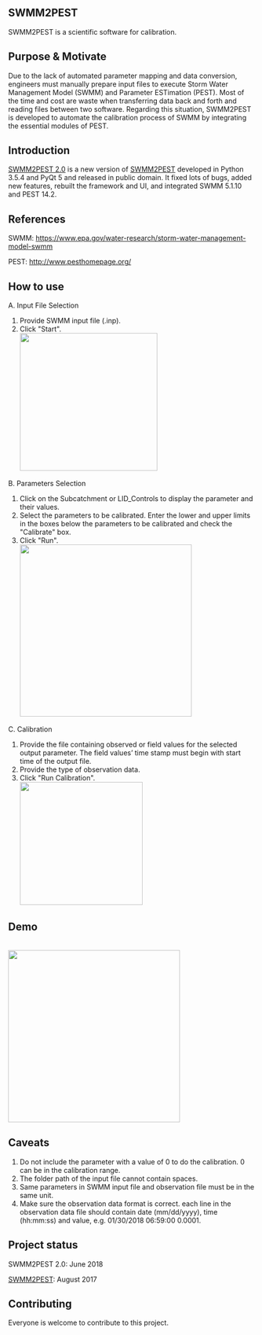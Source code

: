 ## SWMM2PEST
SWMM2PEST is a scientific software for calibration.

## Purpose & Motivate
Due to the lack of automated parameter mapping and data conversion, engineers must manually prepare input files to execute Storm Water Management Model (SWMM) and Parameter ESTimation (PEST).
Most of the time and cost are waste when transferring data back and forth and reading files between two software.
Regarding this situation, SWMM2PEST is developed to automate the calibration process of SWMM by integrating the essential modules of PEST.

## Introduction
[SWMM2PEST 2.0](https://github.com/XuanyiLin/SWMM2PEST2.0) is a new version of [SWMM2PEST](https://github.com/SurajKamble/SWMM2PEST) developed in Python 3.5.4 and PyQt 5 and released in public domain. It fixed lots of bugs, added new features, rebuilt the framework and UI, and integrated SWMM 5.1.10 and PEST 14.2.

## References
SWMM: https://www.epa.gov/water-research/storm-water-management-model-swmm

PEST: http://www.pesthomepage.org/

## How to use
A. Input File Selection
1. Provide SWMM input file (.inp). 
2. Click "Start".
<br/><img height="280" src="https://github.com/XuanyiLin/SWMM2PEST2.0/blob/master/Images/1.png"/><br/>

B. Parameters Selection
1. Click on the Subcatchment or LID_Controls to display the parameter and their values. 
2. Select the parameters to be calibrated. Enter the lower and upper limits in the boxes below the parameters to be calibrated and check the "Calibrate" box.
3. Click "Run".
<br/><img height="350" src="https://github.com/XuanyiLin/SWMM2PEST2.0/blob/master/Images/2.png"/><br/>

C. Calibration 
1. Provide the file containing observed or field values for the selected output parameter. The field values’ time stamp must begin with start time of the output file. 
2. Provide the type of observation data.
3. Click "Run Calibration".
<br/><img height="250" src="https://github.com/XuanyiLin/SWMM2PEST2.0/blob/master/Images/3.png"/><br/>
## Demo
<br/><img height="350" src="https://github.com/XuanyiLin/SWMM2PEST2.0/blob/master/Images/Demo.gif"/><br/>

## Caveats
1. Do not include the parameter with a value of 0 to do the calibration. 0 can be in the calibration range.
2. The folder path of the input file cannot contain spaces.
3. Same parameters in SWMM input file and observation file must be in the same unit.
4. Make sure the observation data format is correct. each line in the observation data file should contain date (mm/dd/yyyy), time (hh:mm:ss) and value, e.g. 01/30/2018 06:59:00 0.0001.

## Project status
SWMM2PEST 2.0: June 2018

[SWMM2PEST](https://github.com/SurajKamble/SWMM2PEST): August 2017
## Contributing
Everyone is welcome to contribute to this project.

